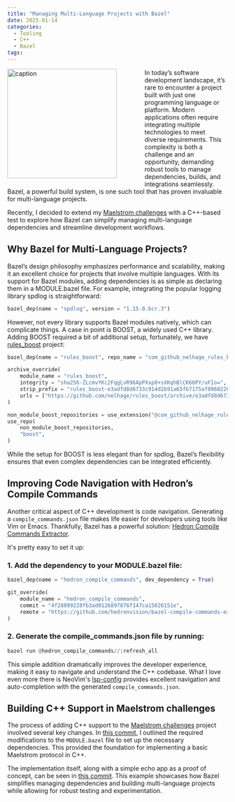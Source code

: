 ```yaml
---
title: "Managing Multi-Language Projects with Bazel"
date: 2025-01-14
categories:
  - Tooling
  - C++
  - Bazel
tags:
---
```


<figure style="float: left; width: 300px; margin: 0 1em 1em 0;" markdown>
  <a href="https://sysdev.me/img/cpp-bazel.png" target="_blank">
    <img src="https://sysdev.me/img/cpp-bazel.png" alt="caption" width="250">
  </a>
</figure>

In today’s software development landscape, it’s rare to encounter a project built with just one programming language or platform. Modern applications often require integrating multiple technologies to meet diverse requirements. This complexity is both a challenge and an opportunity, demanding robust tools to manage dependencies, builds, and integrations seamlessly. Bazel, a powerful build system, is one such tool that has proven invaluable for multi-language projects.

Recently, I decided to extend my [Maelstrom challenges](https://github.com/astavonin/maelstrom-challenges) with a C++-based test to explore how Bazel can simplify managing multi-language dependencies and streamline development workflows.

## Why Bazel for Multi-Language Projects?


Bazel’s design philosophy emphasizes performance and scalability, making it an excellent choice for projects that involve multiple languages. With its support for Bazel modules, adding dependencies is as simple as declaring them in a MODULE.bazel file. For example, integrating the popular logging library spdlog is straightforward:
<!-- more -->
```python
bazel_dep(name = "spdlog", version = "1.15.0.bcr.3")
```

However, not every library supports Bazel modules natively, which can complicate things. A case in point is BOOST, a widely used C++ library. Adding BOOST required a bit of additional setup, fortunately, we have [rules_boost](https://github.com/nelhage/rules_boost) project:

```python
bazel_dep(name = "rules_boost", repo_name = "com_github_nelhage_rules_boost")

archive_override(
    module_name = "rules_boost",
    integrity = "sha256-ZLcmvYKc2FqgLvR96ApPXxp8+sXKqhBlCK66PY/uFIo=",
    strip_prefix = "rules_boost-e3adfd8d6733c914d2b91a65fb7175af09602281",
    urls = ["https://github.com/nelhage/rules_boost/archive/e3adfd8d6733c914d2b91a65fb7175af09602281.tar.gz"],
)

non_module_boost_repositories = use_extension("@com_github_nelhage_rules_boost//:boost/repositories.bzl", "non_module_dependencies")
use_repo(
    non_module_boost_repositories,
    "boost",
)
```

While the setup for BOOST is less elegant than for spdlog, Bazel’s flexibility ensures that even complex dependencies can be integrated efficiently.

## Improving Code Navigation with Hedron’s Compile Commands

Another critical aspect of C++ development is code navigation. Generating a `compile_commands.json` file makes life easier for developers using tools like Vim or Emacs. Thankfully, Bazel has a powerful solution: [Hedron Compile Commands Extractor](https://github.com/hedronvision/bazel-compile-commands-extractor).

It's pretty easy to set it up:

### 1. Add the dependency to your MODULE.bazel file:

```python
bazel_dep(name = "hedron_compile_commands", dev_dependency = True)

git_override(
    module_name = "hedron_compile_commands",
    commit = "4f28899228fb3ad0126897876f147ca15026151e",
    remote = "https://github.com/hedronvision/bazel-compile-commands-extractor.git",
)
```

### 2. Generate the compile_commands.json file by running:

```python
bazel run @hedron_compile_commands//:refresh_all
```

This simple addition dramatically improves the developer experience, making it easy to navigate and understand the C++ codebase. What I love even more there is NeoVim's [lsp-config](https://github.com/neovim/nvim-lspconfig) provides excellent navigation and auto-completion with the generated `compile_commands.json`.

## Building C++ Support in Maelstrom challenges

The process of adding C++ support to the [Maelstrom challenges](https://github.com/astavonin/maelstrom-challenges) project involved several key changes. In [this commit](https://github.com/astavonin/maelstrom-challenges/commit/8814adbc613b37b6e143aeb1506b2d5660bded0a), I outlined the required modifications to the `MODULE.bazel` file to set up the necessary dependencies. This provided the foundation for implementing a basic Maelstrom protocol in C++.

The implementation itself, along with a simple echo app as a proof of concept, can be seen in [this commit](https://github.com/astavonin/maelstrom-challenges/commit/f0be5f8a2928a30af7614c157145fa2cab0accc9). This example showcases how Bazel simplifies managing dependencies and building multi-language projects while allowing for robust testing and experimentation.